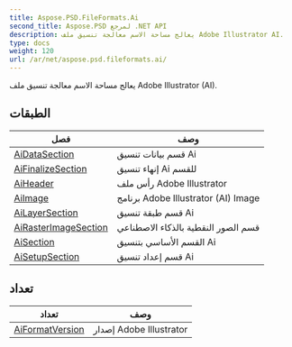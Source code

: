 ```yaml
---
title: Aspose.PSD.FileFormats.Ai
second_title: Aspose.PSD لمرجع .NET API
description: يعالج مساحة الاسم معالجة تنسيق ملف Adobe Illustrator AI.
type: docs
weight: 120
url: /ar/net/aspose.psd.fileformats.ai/
---
```

يعالج مساحة الاسم معالجة تنسيق ملف Adobe Illustrator (AI).

## الطبقات

| فصل | وصف |
| --- | --- |
| [AiDataSection](./aidatasection/) | قسم بيانات تنسيق Ai |
| [AiFinalizeSection](./aifinalizesection/) | إنهاء تنسيق Ai للقسم |
| [AiHeader](./aiheader/) | رأس ملف Adobe Illustrator |
| [AiImage](./aiimage/) | برنامج Adobe Illustrator (AI) Image |
| [AiLayerSection](./ailayersection/) | قسم طبقة تنسيق Ai |
| [AiRasterImageSection](./airasterimagesection/) | قسم الصور النقطية بالذكاء الاصطناعي |
| [AiSection](./aisection/) | القسم الأساسي بتنسيق Ai |
| [AiSetupSection](./aisetupsection/) | قسم إعداد تنسيق Ai |
## تعداد

| تعداد | وصف |
| --- | --- |
| [AiFormatVersion](./aiformatversion/) | إصدار Adobe Illustrator |


